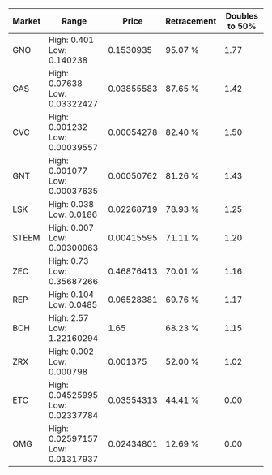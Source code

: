 | Market | Range | Price| Retracement | Doubles to 50% |
| --- | --- | --- | --- | --- |
| GNO | High: 0.401<br />Low: 0.140238 | 0.1530935 | 95.07 % | 1.77 |
| GAS | High: 0.07638<br />Low: 0.03322427 | 0.03855583 | 87.65 % | 1.42 |
| CVC | High: 0.001232<br />Low: 0.00039557 | 0.00054278 | 82.40 % | 1.50 |
| GNT | High: 0.001077<br />Low: 0.00037635 | 0.00050762 | 81.26 % | 1.43 |
| LSK | High: 0.038<br />Low: 0.0186 | 0.02268719 | 78.93 % | 1.25 |
| STEEM | High: 0.007<br />Low: 0.00300063 | 0.00415595 | 71.11 % | 1.20 |
| ZEC | High: 0.73<br />Low: 0.35687266 | 0.46876413 | 70.01 % | 1.16 |
| REP | High: 0.104<br />Low: 0.0485 | 0.06528381 | 69.76 % | 1.17 |
| BCH | High: 2.57<br />Low: 1.22160294 | 1.65 | 68.23 % | 1.15 |
| ZRX | High: 0.002<br />Low: 0.000798 | 0.001375 | 52.00 % | 1.02 |
| ETC | High: 0.04525995<br />Low: 0.02337784 | 0.03554313 | 44.41 % | 0.00 |
| OMG | High: 0.02597157<br />Low: 0.01317937 | 0.02434801 | 12.69 % | 0.00 |
